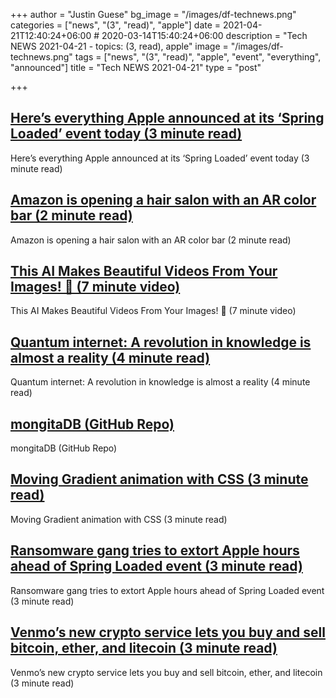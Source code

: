 +++
author = "Justin Guese"
bg_image = "/images/df-technews.png"
categories = ["news", "(3", "read)", "apple"]
date = 2021-04-21T12:40:24+06:00 # 2020-03-14T15:40:24+06:00
description = "Tech NEWS 2021-04-21 - topics: (3, read), apple"
image = "/images/df-technews.png"
tags = ["news", "(3", "read)", "apple", "event", "everything", "announced"]
title = "Tech NEWS 2021-04-21"
type = "post"

+++

## [Here’s everything Apple announced at its ‘Spring Loaded’ event today (3 minute read)](https://techcrunch.com/2021/04/20/heres-everything-apple-announced-at-its-spring-loaded-event-today/)

Here’s everything Apple announced at its ‘Spring Loaded’ event today (3 minute read)

## [Amazon is opening a hair salon with an AR color bar (2 minute read)](https://www.engadget.com/amazon-hair-salon-ar-color-bar-121013314.html)

Amazon is opening a hair salon with an AR color bar (2 minute read)

## [This AI Makes Beautiful Videos From Your Images! 🌊 (7 minute video)](https://www.youtube.com/watch?v=t7nO7MPcOGo&utm_source=tldrnewsletter/1/01000178f3e8b401-e9c6df05-7d54-4928-87bf-3dd9617a81ae-000000/7ovnpPyVwZ1wvropZP_P3oJp0fBvCp4QXjIZnCY0NVo=189)

This AI Makes Beautiful Videos From Your Images! 🌊 (7 minute video)

## [Quantum internet: A revolution in knowledge is almost a reality (4 minute read)](https://www.inverse.com/innovation/quantum-internet-is-coming)

Quantum internet: A revolution in knowledge is almost a reality (4 minute read)

## [mongitaDB (GitHub Repo)](https://github.com/scottrogowski/mongita)

mongitaDB (GitHub Repo)

## [Moving Gradient animation with CSS (3 minute read)](https://souravdey777.hashnode.dev/moving-gradient-animation-with-css)

Moving Gradient animation with CSS (3 minute read)

## [Ransomware gang tries to extort Apple hours ahead of Spring Loaded event (3 minute read)](https://therecord.media/ransomware-gang-tries-to-extort-apple-hours-ahead-of-spring-loaded-event/)

Ransomware gang tries to extort Apple hours ahead of Spring Loaded event (3 minute read)

## [Venmo’s new crypto service lets you buy and sell bitcoin, ether, and litecoin (3 minute read)](https://arstechnica.com/tech-policy/2021/04/venmos-new-crypto-service-lets-you-buy-and-sell-bitcoin-ether-and-litecoin/)

Venmo’s new crypto service lets you buy and sell bitcoin, ether, and litecoin (3 minute read)

